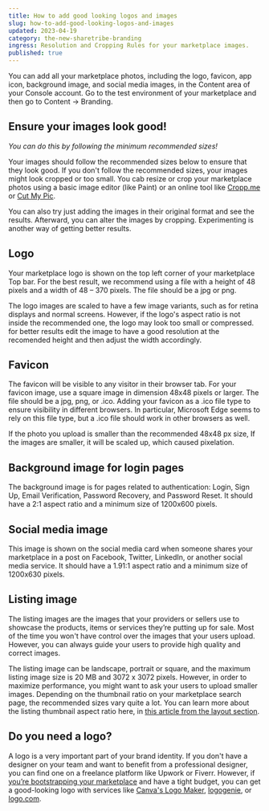 ```yaml
---
title: How to add good looking logos and images
slug: how-to-add-good-looking-logos-and-images
updated: 2023-04-19
category: the-new-sharetribe-branding
ingress: Resolution and Cropping Rules for your marketplace images.
published: true
---
```


You can add all your marketplace photos, including the logo, favicon,
app icon, background image, and social media images, in the Content area
of your Console account. Go to the test environment of your marketplace
and then go to Content → Branding.

## Ensure your images look good!

_You can do this by following the minimum recommended sizes!_

Your images should follow the recommended sizes below to ensure that
they look good. If you don't follow the recommended sizes, your images
might look cropped or too small. You cab resize or crop your marketplace
photos using a basic image editor (like Paint) or an online tool like
[Cropp.me](http://cropp.me/) or [Cut My Pic](http://www.cutmypic.com/).

You can also try just adding the images in their original format and see
the results. Afterward, you can alter the images by cropping.
Experimenting is another way of getting better results.

## Logo

Your marketplace logo is shown on the top left corner of your
marketplace Top bar. For the best result, we recommend using a file with
a height of 48 pixels and a width of 48 – 370 pixels. The file should be
a jpg or png.

The logo images are scaled to have a few image variants, such as for
retina displays and normal screens. However, if the logo's aspect ratio
is not inside the recommended one, the logo may look too small or
compressed. for better results edit the image to have a good resolution
at the recomended height and then adjust the width accordingly.

## Favicon

The favicon will be visible to any visitor in their browser tab. For
your favicon image, use a square image in dimension 48x48 pixels or
larger. The file should be a jpg, png, or .ico. Adding your favicon as a
.ico file type to ensure visibility in different browsers. In
particular, Microsoft Edge seems to rely on this file type, but a .ico
file should work in other browsers as well.

If the photo you upload is smaller than the recommended 48x48 px size,
If the images are smaller, it will be scaled up, which caused
pixelation.

## Background image for login pages

The background image is for pages related to authentication: Login, Sign
Up, Email Verification, Password Recovery, and Password Reset. It should
have a 2:1 aspect ratio and a minimum size of 1200x600 pixels.

## Social media image

This image is shown on the social media card when someone shares your
marketplace in a post on Facebook, Twitter, LinkedIn, or another social
media service. It should have a 1.91:1 aspect ratio and a minimum size
of 1200x630 pixels.

## Listing image

The listing images are the images that your providers or sellers use to
showcase the products, items or services they’re putting up for sale.
Most of the time you won't have control over the images that your users
upload. However, you can always guide your users to provide high quality
and correct images.

The listing image can be landscape, portrait or square, and the maximum
listing image size is 20 MB and 3072 x 3072 pixels. However, in order to
maximize performance, you might want to ask your users to upload smaller
images. Depending on the thumbnail ratio on your marketplace search
page, the recommended sizes vary quite a lot. You can learn more about
the listing thumbnail aspect ratio here, in
[this article from the layout section](https://www.sharetribe.com/docs/operator-guides/listing-thumbnail-aspect-ratio/).

## Do you need a logo?

A logo is a very important part of your brand identity. If you don't
have a designer on your team and want to benefit from a professional
designer, you can find one on a freelance platform like Upwork or
Fiverr. However, if
[you’re bootstrapping your marketplace](https://www.sharetribe.com/academy/marketplace-funding/bootstrapping/)
and have a tight budget, you can get a good-looking logo with services
like [Canva's Logo Maker](https://www.canva.com/logos/),
[logogenie](https://www.logogenie.net/), or
[logo.com](https://logo.com/).
